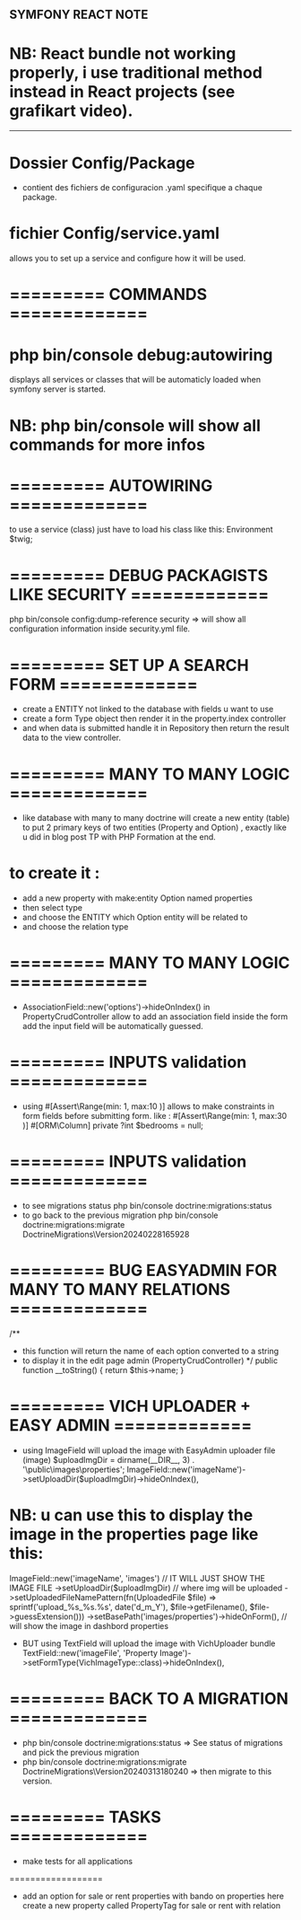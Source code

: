 ## SYMFONY REACT NOTE
# NB: React bundle not working properly, i use traditional method instead in React projects (see grafikart video).

-----------
# Dossier Config/Package
- contient des fichiers de configuracion .yaml specifique a chaque package. 

# fichier Config/service.yaml
allows you to set up a service and configure how it will be used.

# ========= COMMANDS =============

# php bin/console debug:autowiring
displays all services or classes that will be automaticly loaded when symfony server is started.

# NB: php bin/console will show all commands for more infos

# ========= AUTOWIRING =============
to use a service (class) just have to load his class like this:
Environment $twig;

# ========= DEBUG PACKAGISTS LIKE SECURITY =============
php bin/console config:dump-reference security => will show all configuration information inside security.yml file.


# ========= SET UP A SEARCH FORM =============
- create a ENTITY not linked to the database with fields u want to use
- create a form Type object then render it in the property.index controller
- and when data is submitted handle it in Repository then return the result data to the view controller.

# ========= MANY TO MANY LOGIC =============
- like database with many to many doctrine will create a new entity (table) to put 2 primary keys of two entities (Property and Option)
, exactly like u did in blog post TP with PHP Formation at the end.
# to create it :
- add a new property with make:entity Option named properties
- then select <relation> type
- and choose the ENTITY which Option entity will be related to
- and choose the relation type


# ========= MANY TO MANY LOGIC =============
- AssociationField::new('options')->hideOnIndex() in PropertyCrudController allow to add an association field inside the form
add the input field will be automatically guessed.


# ========= INPUTS validation =============
- using #[Assert\Range(min: 1, max:10 )] allows to make constraints in form fields before submitting form.
like : 
#[Assert\Range(min: 1, max:30 )]
#[ORM\Column]
private ?int $bedrooms = null;

# ========= INPUTS validation =============
- to see migrations status
php bin/console doctrine:migrations:status
- to go back to the previous migration
php bin/console doctrine:migrations:migrate DoctrineMigrations\Version20240228165928


# ========= BUG EASYADMIN FOR MANY TO MANY RELATIONS =============
/**
 * this function will return the name of each option converted to a string
 * to display it in the edit page admin (PropertyCrudController)
*/
public function __toString()
{
    return $this->name;
}


# ========= VICH UPLOADER + EASY ADMIN =============
- using ImageField will upload the image with EasyAdmin uploader file (image)
$uploadImgDir = dirname(__DIR__, 3) . '\public\images\properties';
ImageField::new('imageName')->setUploadDir($uploadImgDir)->hideOnIndex(),
# NB: u can use this to display the image in the properties page like this:
ImageField::new('imageName', 'images') // IT WILL JUST SHOW THE IMAGE FILE
    ->setUploadDir($uploadImgDir) // where img will be uploaded
    ->setUploadedFileNamePattern(fn(UploadedFile $file) => sprintf('upload_%s_%s.%s', date('d_m_Y'), $file->getFilename(), $file->guessExtension()))
    ->setBasePath('images/properties')->hideOnForm(), // will show the image in dashbord properties
    
- BUT using TextField will upload the image with VichUploader bundle
TextField::new('imageFile', 'Property Image')->setFormType(VichImageType::class)->hideOnIndex(),

# ========= BACK TO A MIGRATION =============
- php bin/console doctrine:migrations:status => See status of migrations and pick the previous migration
- php bin/console doctrine:migrations:migrate DoctrineMigrations\Version20240313180240 => then migrate to this version.


# ========= TASKS =============
- make tests for all applications

==================
- add an option for sale or rent properties with bando on properties
here create a new property called PropertyTag for sale or rent with <ManyToOne> relation
